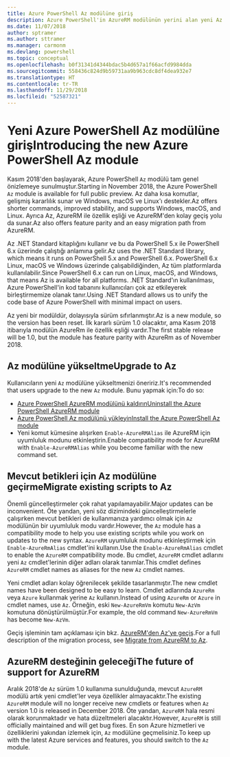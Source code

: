 ```yaml
---
title: Azure PowerShell Az modülüne giriş
description: Azure PowerShell'in AzureRM modülünün yerini alan yeni Az modülüne giriş.
ms.date: 11/07/2018
author: sptramer
ms.author: sttramer
ms.manager: carmonm
ms.devlang: powershell
ms.topic: conceptual
ms.openlocfilehash: b0f31341d4344bdac5b4d657a1f66acfd9984dda
ms.sourcegitcommit: 558436c824d9b59731aa9b963cdc8df4dea932e7
ms.translationtype: HT
ms.contentlocale: tr-TR
ms.lasthandoff: 11/29/2018
ms.locfileid: "52587321"
---
```

# <a name="introducing-the-new-azure-powershell-az-module"></a><span data-ttu-id="4a63f-103">Yeni Azure PowerShell Az modülüne giriş</span><span class="sxs-lookup"><span data-stu-id="4a63f-103">Introducing the new Azure PowerShell Az module</span></span>

<span data-ttu-id="4a63f-104">Kasım 2018'den başlayarak, Azure PowerShell `Az` modülü tam genel önizlemeye sunulmuştur.</span><span class="sxs-lookup"><span data-stu-id="4a63f-104">Starting in November 2018, the Azure PowerShell `Az` module is available for full public preview.</span></span>
<span data-ttu-id="4a63f-105">Az daha kısa komutlar, gelişmiş kararlılık sunar ve Windows, macOS ve Linux'ı destekler.</span><span class="sxs-lookup"><span data-stu-id="4a63f-105">Az offers shorter commands, improved stability, and supports Windows, macOS, and Linux.</span></span> <span data-ttu-id="4a63f-106">Ayrıca Az, AzureRM ile özellik eşliği ve AzureRM'den kolay geçiş yolu da sunar.</span><span class="sxs-lookup"><span data-stu-id="4a63f-106">Az also offers feature parity and an easy migration path from AzureRM.</span></span>

<span data-ttu-id="4a63f-107">Az .NET Standard kitaplığını kullanır ve bu da PowerShell 5.x ile PowerShell 6.x üzerinde çalıştığı anlamına gelir.</span><span class="sxs-lookup"><span data-stu-id="4a63f-107">Az uses the .NET Standard library, which means it runs on PowerShell 5.x and PowerShell 6.x.</span></span>
<span data-ttu-id="4a63f-108">PowerShell 6.x Linux, macOS ve Windows üzerinde çalışabildiğinden, Az tüm platformlarda kullanılabilir.</span><span class="sxs-lookup"><span data-stu-id="4a63f-108">Since PowerShell 6.x can run on Linux, macOS, and Windows, that means Az is available for all platforms.</span></span>
<span data-ttu-id="4a63f-109">.NET Standard'ın kullanılması, Azure PowerShell'in kod tabanını kullanıcıları çok az etkileyerek birleştirmemize olanak tanır.</span><span class="sxs-lookup"><span data-stu-id="4a63f-109">Using .NET Standard allows us to unify the code base of Azure PowerShell with minimal impact on users.</span></span>

<span data-ttu-id="4a63f-110">Az yeni bir modüldür, dolayısıyla sürüm sıfırlanmıştır.</span><span class="sxs-lookup"><span data-stu-id="4a63f-110">Az is a new module, so the version has been reset.</span></span> <span data-ttu-id="4a63f-111">İlk kararlı sürüm 1.0 olacaktır, ama Kasım 2018 itibarıyla modülün AzureRm ile özellik eşliği vardır.</span><span class="sxs-lookup"><span data-stu-id="4a63f-111">The first stable release will be 1.0, but the module has feature parity with AzureRm as of November 2018.</span></span>

## <a name="upgrade-to-az"></a><span data-ttu-id="4a63f-112">Az modülüne yükseltme</span><span class="sxs-lookup"><span data-stu-id="4a63f-112">Upgrade to Az</span></span>

<span data-ttu-id="4a63f-113">Kullanıcıların yeni `Az` modülüne yükseltmenizi öneririz.</span><span class="sxs-lookup"><span data-stu-id="4a63f-113">It's recommended that users upgrade to the new `Az` module.</span></span> <span data-ttu-id="4a63f-114">Bunu yapmak için:</span><span class="sxs-lookup"><span data-stu-id="4a63f-114">To do so:</span></span>

* [<span data-ttu-id="4a63f-115">Azure PowerShell AzureRM modülünü kaldırın</span><span class="sxs-lookup"><span data-stu-id="4a63f-115">Uninstall the Azure PowerShell AzureRM module</span></span>](/powershell/azure/uninstall-azurerm-ps)
* [<span data-ttu-id="4a63f-116">Azure PowerShell Az modülünü yükleyin</span><span class="sxs-lookup"><span data-stu-id="4a63f-116">Install the Azure PowerShell Az module</span></span>](/powershell/azure/install-az-ps)
* <span data-ttu-id="4a63f-117">Yeni komut kümesine alışırken `Enable-AzureRMAlias` ile AzureRM için uyumluluk modunu etkinleştirin.</span><span class="sxs-lookup"><span data-stu-id="4a63f-117">Enable compatibility mode for AzureRM with `Enable-AzureRMAlias` while you become familiar with the new command set.</span></span>

## <a name="migrate-existing-scripts-to-az"></a><span data-ttu-id="4a63f-118">Mevcut betikleri için Az modülüne geçirme</span><span class="sxs-lookup"><span data-stu-id="4a63f-118">Migrate existing scripts to Az</span></span>

<span data-ttu-id="4a63f-119">Önemli güncelleştirmeler çok rahat yapılamayabilir.</span><span class="sxs-lookup"><span data-stu-id="4a63f-119">Major updates can be inconvenient.</span></span> <span data-ttu-id="4a63f-120">Öte yandan, yeni söz dizimindeki güncelleştirmelerle çalışırken mevcut betikleri de kullanmanıza yardımcı olmak için `Az` modülünün bir uyumluluk modu vardır.</span><span class="sxs-lookup"><span data-stu-id="4a63f-120">However, the `Az` module has a compatibility mode to help you use existing scripts while you work on updates to the new syntax.</span></span> <span data-ttu-id="4a63f-121">`AzureRM` uyumluluk modunu etkinleştirmek için `Enable-AzureRmAlias` cmdlet'ini kullanın.</span><span class="sxs-lookup"><span data-stu-id="4a63f-121">Use the `Enable-AzureRmAlias` cmdlet to enable the `AzureRM` compatibility mode.</span></span> <span data-ttu-id="4a63f-122">Bu cmdlet, `AzureRM` cmdlet adlarını yeni `Az` cmdlet'lerinin diğer adları olarak tanımlar.</span><span class="sxs-lookup"><span data-stu-id="4a63f-122">This cmdlet defines `AzureRM` cmdlet names as aliases for the new `Az` cmdlet names.</span></span>

<span data-ttu-id="4a63f-123">Yeni cmdlet adları kolay öğrenilecek şekilde tasarlanmıştır.</span><span class="sxs-lookup"><span data-stu-id="4a63f-123">The new cmdlet names have been designed to be easy to learn.</span></span> <span data-ttu-id="4a63f-124">Cmdlet adlarında `AzureRm` veya `Azure` kullanmak yerine `Az` kullanın.</span><span class="sxs-lookup"><span data-stu-id="4a63f-124">Instead of using `AzureRm` or `Azure` in cmdlet names, use `Az`.</span></span> <span data-ttu-id="4a63f-125">Örneğin, eski `New-AzureRmVm` komutu `New-AzVm` komutuna dönüştürülmüştür.</span><span class="sxs-lookup"><span data-stu-id="4a63f-125">For example, the old command `New-AzureRmVm` has become `New-AzVm`.</span></span>

<span data-ttu-id="4a63f-126">Geçiş işleminin tam açıklaması için bkz. [AzureRM'den Az'ye geçiş](migrate-from-azurerm-to-az.md).</span><span class="sxs-lookup"><span data-stu-id="4a63f-126">For a full description of the migration process, see [Migrate from AzureRM to Az](migrate-from-azurerm-to-az.md).</span></span>

## <a name="the-future-of-support-for-azurerm"></a><span data-ttu-id="4a63f-127">AzureRM desteğinin geleceği</span><span class="sxs-lookup"><span data-stu-id="4a63f-127">The future of support for AzureRM</span></span>

<span data-ttu-id="4a63f-128">Aralık 2018'de `Az` sürüm 1.0 kullanıma sunulduğunda, mevcut `AzureRM` modülü artık yeni cmdlet'ler veya özellikler almayacaktır.</span><span class="sxs-lookup"><span data-stu-id="4a63f-128">The existing `AzureRM` module will no longer receive new cmdlets or features when `Az` version 1.0 is released in December 2018.</span></span> <span data-ttu-id="4a63f-129">Öte yandan, `AzureRM` hala resmi olarak korunmaktadır ve hata düzeltmeleri alacaktır.</span><span class="sxs-lookup"><span data-stu-id="4a63f-129">However, `AzureRM` is still officially maintained and will get bug fixes.</span></span> <span data-ttu-id="4a63f-130">En son Azure hizmetleri ve özelliklerini yakından izlemek için, `Az` modülüne geçmelisiniz.</span><span class="sxs-lookup"><span data-stu-id="4a63f-130">To keep up with the latest Azure services and features, you should switch to the `Az` module.</span></span>
